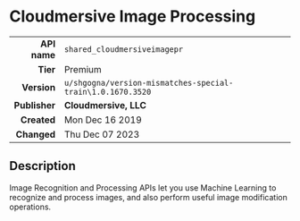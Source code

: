 # Cloudmersive Image Processing
| | |
|-:|-|
|**API name**|`shared_cloudmersiveimagepr`|
|**Tier**|Premium|
|**Version**|`u/shgogna/version-mismatches-special-train\1.0.1670.3520`|
|**Publisher**|**Cloudmersive, LLC**|
|**Created**|Mon Dec 16 2019|
|**Changed**|Thu Dec 07 2023|

## Description
Image Recognition and Processing APIs let you use Machine Learning to recognize and process images, and also perform useful image modification operations.
